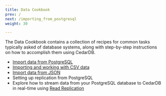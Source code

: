 ```yaml
---
title: Data Cookbook
prev: /
next: /importing_from_postgresql
weight: 30

---
```


The Data Cookbook contains a collection of recipes for common tasks typically asked of database systems, along with step-by-step instructions on how to accomplish them using CedarDB.


* [Import data from PostgreSQL](./importing_from_postgresql)
* [Importing and working with CSV data](./working_with_csv)
* [Import data from JSON](./importing_from_json)
* Setting up replication from PostgreSQL
* Explore how to stream data from your PostgreSQL database to CedarDB in real-time using [Read Replication](./read_replica_tutorial)
